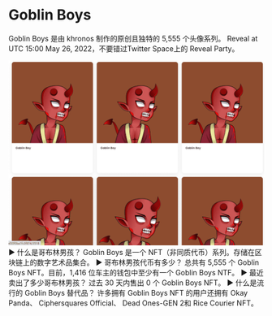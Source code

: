 # Goblin Boys

Goblin Boys 是由 khronos 制作的原创且独特的 5,555 个头像系列。
Reveal at UTC 15:00 May 26, 2022，不要错过Twitter Space上的 Reveal Party。

![NFT](image-20220901164502371.png)▶ 什么是哥布林男孩？
Goblin Boys 是一个 NFT（非同质代币）系列。存储在区块链上的数字艺术品集合。
▶ 哥布林男孩代币有多少？
总共有 5,555 个 Goblin Boys NFT。目前，1,416 位车主的钱包中至少有一个 Goblin Boys NTF。
▶ 最近卖出了多少哥布林男孩？
过去 30 天内售出 0 个 Goblin Boys NFT。
▶ 什么是流行的 Goblin Boys 替代品？
许多拥有 Goblin Boys NFT 的用户还拥有 Okay Panda、 Ciphersquares Official、 Dead Ones-GEN 2和 Rice Courier NFT。
